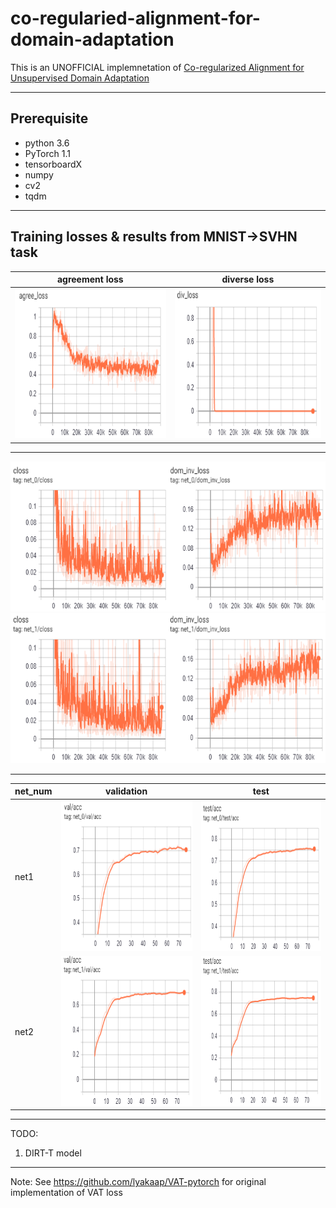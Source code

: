 co-regularied-alignment-for-domain-adaptation
===========================
This is an UNOFFICIAL implemnetation of [Co-regularized Alignment for Unsupervised Domain
Adaptation](https://arxiv.org/pdf/1811.05443.pdf)

****

## Prerequisite
* python 3.6
* PyTorch 1.1
* tensorboardX
* numpy
* cv2
* tqdm

***
## Training losses & results from MNIST->SVHN task
|agreement loss|diverse loss|
|---|---
|<img src="./images/agree_loss.png" width="320" height="240">|<img src="./images/div_loss.png" width="320" height="240">
***

<img src="./images/loss1_1.png" width="600" height="240">
<img src="./images/loss1_2.png" width="600" height="240">

***

|net_num|validation|test|
|---|---|---
|net1|<img src="./images/val1.png" width="320" height="240">|<img src="./images/test1.png" width="320" height="240">
|net2|<img src="./images/val2.png" width="320" height="240">|<img src="./images/test2.png" width="320" height="240">

***
TODO:
1. DIRT-T model

***
Note: 
See https://github.com/lyakaap/VAT-pytorch for original implementation of VAT loss
